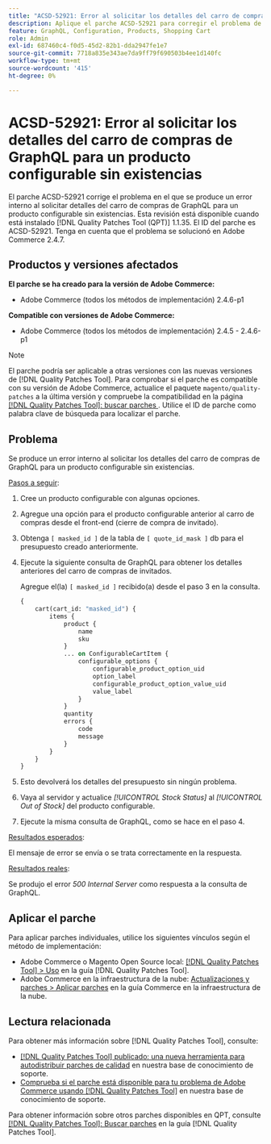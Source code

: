 ```yaml
---
title: "ACSD-52921: Error al solicitar los detalles del carro de compras de GraphQL para un producto configurable sin existencias"
description: Aplique el parche ACSD-52921 para corregir el problema de Adobe Commerce en el que se produce un error interno al solicitar detalles del carro de compras de GraphQL para un producto configurable sin existencias.
feature: GraphQL, Configuration, Products, Shopping Cart
role: Admin
exl-id: 687460c4-f0d5-45d2-82b1-dda2947fe1e7
source-git-commit: 7718a835e343ae7da9ff79f690503b4ee1d140fc
workflow-type: tm+mt
source-wordcount: '415'
ht-degree: 0%

---
```


# ACSD-52921: Error al solicitar los detalles del carro de compras de GraphQL para un producto configurable sin existencias

El parche ACSD-52921 corrige el problema en el que se produce un error interno al solicitar detalles del carro de compras de GraphQL para un producto configurable sin existencias. Esta revisión está disponible cuando está instalado [!DNL Quality Patches Tool (QPT)] 1.1.35. El ID del parche es ACSD-52921. Tenga en cuenta que el problema se solucionó en Adobe Commerce 2.4.7.

## Productos y versiones afectados

**El parche se ha creado para la versión de Adobe Commerce:**

* Adobe Commerce (todos los métodos de implementación) 2.4.6-p1

**Compatible con versiones de Adobe Commerce:**

* Adobe Commerce (todos los métodos de implementación) 2.4.5 - 2.4.6-p1

>[!NOTE]
>
>El parche podría ser aplicable a otras versiones con las nuevas versiones de [!DNL Quality Patches Tool]. Para comprobar si el parche es compatible con su versión de Adobe Commerce, actualice el paquete `magento/quality-patches` a la última versión y compruebe la compatibilidad en la página [[!DNL Quality Patches Tool]: buscar parches ](https://experienceleague.adobe.com/tools/commerce-quality-patches/index.html?lang=es). Utilice el ID de parche como palabra clave de búsqueda para localizar el parche.

## Problema

Se produce un error interno al solicitar los detalles del carro de compras de GraphQL para un producto configurable sin existencias.

<u>Pasos a seguir</u>:

1. Cree un producto configurable con algunas opciones.
1. Agregue una opción para el producto configurable anterior al carro de compras desde el front-end (cierre de compra de invitado).
1. Obtenga `[ masked_id ]` de la tabla de `[ quote_id_mask ]` db para el presupuesto creado anteriormente.
1. Ejecute la siguiente consulta de GraphQL para obtener los detalles anteriores del carro de compras de invitados.

   Agregue el(la) `[ masked_id ]` recibido(a) desde el paso 3 en la consulta.

   ```GraphQL
   {
       cart(cart_id: "masked_id") {
           items {
               product {
                   name
                   sku
               }
               ... on ConfigurableCartItem {
                   configurable_options {
                       configurable_product_option_uid
                       option_label
                       configurable_product_option_value_uid
                       value_label
                   }
               }
               quantity
               errors {
                   code
                   message
               }
           }
       }
   }   
   ```

1. Esto devolverá los detalles del presupuesto sin ningún problema.
1. Vaya al servidor y actualice *[!UICONTROL Stock Status]* al *[!UICONTROL Out of Stock]* del producto configurable.
1. Ejecute la misma consulta de GraphQL, como se hace en el paso 4.

<u>Resultados esperados</u>:

El mensaje de error se envía o se trata correctamente en la respuesta.

<u>Resultados reales</u>:

Se produjo el error *500 Internal Server* como respuesta a la consulta de GraphQL.

## Aplicar el parche

Para aplicar parches individuales, utilice los siguientes vínculos según el método de implementación:

* Adobe Commerce o Magento Open Source local: [[!DNL Quality Patches Tool] > Uso](https://experienceleague.adobe.com/docs/commerce-operations/tools/quality-patches-tool/usage.html?lang=es) en la guía [!DNL Quality Patches Tool].
* Adobe Commerce en la infraestructura de la nube: [Actualizaciones y parches > Aplicar parches](https://experienceleague.adobe.com/docs/commerce-cloud-service/user-guide/develop/upgrade/apply-patches.html?lang=es) en la guía Commerce en la infraestructura de la nube.

## Lectura relacionada

Para obtener más información sobre [!DNL Quality Patches Tool], consulte:

* [[!DNL Quality Patches Tool] publicado: una nueva herramienta para autodistribuir parches de calidad](/help/announcements/adobe-commerce-announcements/magento-quality-patches-released-new-tool-to-self-serve-quality-patches.md) en nuestra base de conocimiento de soporte.
* [Comprueba si el parche está disponible para tu problema de Adobe Commerce usando [!DNL Quality Patches Tool]](/help/support-tools/patches-available-in-qpt-tool/check-patch-for-magento-issue-with-magento-quality-patches.md) en nuestra base de conocimiento de soporte.

Para obtener información sobre otros parches disponibles en QPT, consulte [[!DNL Quality Patches Tool]: Buscar parches](https://experienceleague.adobe.com/tools/commerce-quality-patches/index.html?lang=es) en la guía [!DNL Quality Patches Tool].
